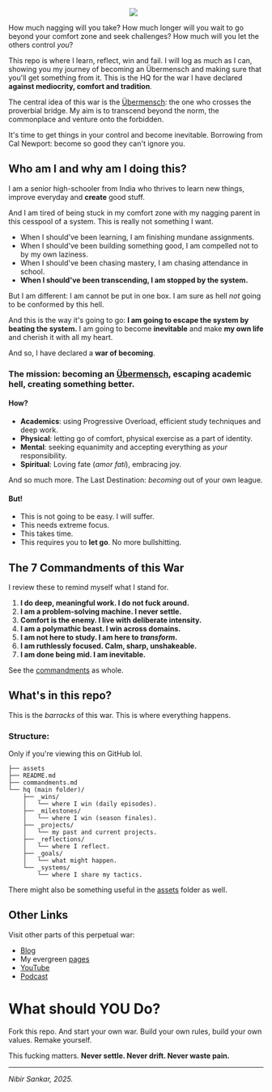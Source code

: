 <p align="center">
  <img src="https://github.com/moiSentineL/war-hq/blob/main/assets/war.png?raw=true" style="margin-right: 10px; vertical-align: middle">
</p>

How much nagging will you take? How much longer will you wait to go beyond your comfort zone and seek challenges? How much will you let the others control *you*? 

This repo is where I learn, reflect, win and fail. I will log as much as I can, showing you my journey of becoming an Übermensch and making sure that you'll get something from it. This is the HQ for the war I have declared **against mediocrity, comfort and tradition**.

The central idea of this war is the [Übermensch](https://www.youtube.com/watch?v=EdNpNGqi0Ks): the one who crosses the proverbial bridge. My aim is to transcend beyond the norm, the commonplace and venture onto the forbidden. 

It's time to get things in your control and become inevitable. Borrowing from Cal Newport: become so good they can't ignore you.
## Who am I and why am I doing this?
I am a senior high-schooler from India who thrives to learn new things, improve everyday and **create** good stuff. 

And I am tired of being stuck in my comfort zone with my nagging parent in this cesspool of a system. This is really not something I want.

- When I should've been learning, I am finishing mundane assignments.
- When I should've been building something good, I am compelled not to by my own laziness.
- When I should've been chasing mastery, I am chasing attendance in school.
- **When I should've been transcending, I am stopped by the system.**

But I am different: I am cannot be put in one box. I am sure as hell *not* going to be conformed by this hell. 

And this is the way it's going to go: **I am going to escape the system by beating the system.** I am going to become **inevitable** and make **my own life** and cherish it with all my heart.

And so, I have declared a **war of becoming**. 
### The mission: becoming an [Übermensch](https://www.youtube.com/watch?v=EdNpNGqi0Ks), escaping academic hell, creating something better.

#### How?
- **Academics**: using Progressive Overload, efficient study techniques and deep work.
- **Physical**: letting go of comfort, physical exercise as a part of identity.
- **Mental**: seeking equanimity and accepting everything as *your* responsibility.
- **Spiritual**: Loving fate (*amor fati*), embracing joy.

And so much more. The Last Destination: *becoming* out of your own league.

#### But!
- This is not going to be easy. I will suffer.
- This needs extreme focus.
- This takes time.
- This requires you to **let go**. No more bullshitting.

## The 7 Commandments of this War 
I review these to remind myself what I stand for.

1. **I do deep, meaningful work. I do not fuck around.**  
2. **I am a problem-solving machine. I never settle.**  
3. **Comfort is the enemy. I live with deliberate intensity.**  
4. **I am a polymathic beast. I win across domains.**  
5. **I am not here to study. I am here to _transform_.**  
6. **I am ruthlessly focused. Calm, sharp, unshakeable.**  
7. **I am done being mid. I am inevitable.** 

See the [commandments](commandments.md) as whole.

## What's in this repo?
This is the *barracks* of this war. This is where everything happens.

### Structure:
Only if you're viewing this on GitHub lol.

```
├── assets
├── README.md
├── commandments.md
└── hq (main folder)/
    ├── _wins/
    │   └── where I win (daily episodes).
    ├── _milestones/
    │   └── where I win (season finales).
    ├── _projects/
    │   └── my past and current projects.
    ├── _reflections/
    │   └── where I reflect.
    ├── _goals/
    │   └── what might happen.
    └── _systems/
        └── where I share my tactics.
```

There might also be something useful in the [assets](https://github.com/moiSentineL/war-of-becoming/tree/main/assets) folder as well.

## Other Links
Visit other parts of this perpetual war:

- [Blog](https://nibirsan.org/blog/)
- My evergreen [pages](https://nibirsan.org/pages/)
- [YouTube](https://www.youtube.com/@nibirsankar)
- [Podcast](https://nibirsan.org/podcast)

# What should YOU Do?
Fork this repo. And start your own war. Build your own rules, build your own values. Remake yourself.

This fucking matters. **Never settle. Never drift. Never waste pain.**

---

*Nibir Sankar, 2025.*

